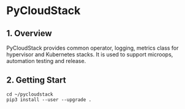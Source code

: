 
# PyCloudStack

## 1. Overview

PyCloudStack provides common operator, logging, metrics class for hypervisor and
Kubernetes stacks. It is used to support microops, automation testing and release.

## 2. Getting Start

```
cd ~/pycloudstack
pip3 install --user --upgrade .
```

